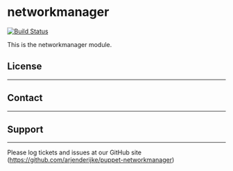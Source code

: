 # networkmanager

[![Build Status](https://travis-ci.org/arjenderijke/puppet-networkmanager.svg?branch=master)](https://travis-ci.org/arjenderijke/puppet-networkmanager)


This is the networkmanager module.

## License
-------


## Contact
-------


## Support
-------

Please log tickets and issues at our GitHub site (https://github.com/arjenderijke/puppet-networkmanager)
